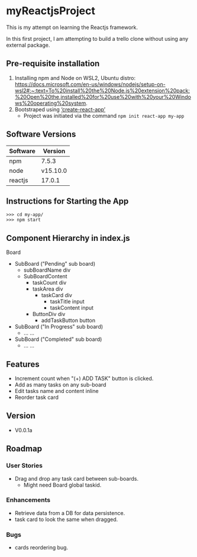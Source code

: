 # myReactjsProject

This is my attempt on learning the Reactjs framework.

In this first project, I am attempting to build a trello clone without using any external package.

## Pre-requisite installation

1. Installing npm and Node on WSL2, Ubuntu distro:
https://docs.microsoft.com/en-us/windows/nodejs/setup-on-wsl2#:~:text=To%20install%20the%20Node.js%20extension%20pack:%20Open%20the,installed%20for%20use%20with%20your%20Windows%20operating%20system.
1. Bootstraped using [‘create-react-app’](https://github.com/facebook/create-react-app)
    - Project was initiated via the command `npm init react-app my-app`

## Software Versions

|Software|Version|
|---|---|
|npm|7.5.3|
|node|v15.10.0|
|reactjs|17.0.1|

## Instructions for Starting the App

```
>>> cd my-app/
>>> npm start
```

## Component Hierarchy in index.js

Board
- SubBoard ("Pending" sub board)
    - subBoardName div
    - SubBoardContent
        - taskCount div
        - taskArea div
            - taskCard div
                - taskTitle input
                - taskContent input
        - ButtonDiv div
            - addTaskButton button
- SubBoard ("In Progress" sub board)
    - ... ...
- SubBoard ("Completed" sub board)
    - ... ...


## Features

- Increment count when "(+) ADD TASK" button is clicked.
- Add as many tasks on any sub-board
- Edit tasks name and content inline
- Reorder task card

## Version
- V0.0.1a

## Roadmap

### User Stories

- Drag and drop any task card between sub-boards.
    - Might need Board global taskid.

### Enhancements

- Retrieve data from a DB for data persistence.
- task card to look the same when dragged.

### Bugs

- cards reordering bug.

